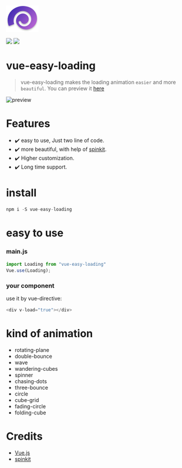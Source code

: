 

![](./static/icon.png)

![](https://img.shields.io/npm/v/npm.svg) ![](https://img.shields.io/cocoapods/l/AFNetworking.svg)



# vue-easy-loading

> vue-easy-loading makes the loading animation <code>easier</code> and more <code>beautiful</code>. You can preview it [here](https://eastblueokay.github.io/static/vue-easy-loading/index.html)

![preview](./static/preview.gif)



# Features

- ✔️ easy to use, Just two line of code.
- ✔️ more beautiful, with help of [spinkit](https://github.com/tobiasahlin/SpinKit).
- ✔️ Higher customization.
- ✔️ Long time support.

# install

```javascript
npm i -S vue-easy-loading
```



# easy to use

### main.js

```javascript
import Loading from "vue-easy-loading"
Vue.use(Loading);
```

###  your component

use it by vue-directive:

```javascript
<div v-load="true"></div>
```



# kind of animation

- rotating-plane
- double-bounce
- wave
- wandering-cubes
- spinner
- chasing-dots
- three-bounce
- circle
- cube-grid
- fading-circle
- folding-cube



# Credits

- [Vue.js](https://github.com/vuejs/vue)
- [spinkit](https://github.com/tobiasahlin/SpinKit)
